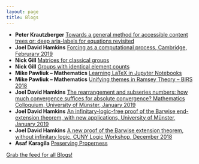 ```yaml
---
layout: page
title: Blogs
---
```


* **Peter Krautzberger** [Towards a general method for accessible content trees or: deep aria-labels for equations revisited](https://www.peterkrautzberger.org/0209/)
* **Joel David Hamkins** [Forcing as a computational process, Cambridge, Februrary 2019](http://jdh.hamkins.org/forcing-as-a-computational-process-cambridge-februrary-2019/)
* **Nick Gill** [Matrices for classical groups](https://nickpgill.github.io/matrices-for-classical-groups)
* **Nick Gill** [Groups with identical element counts](https://nickpgill.github.io/groups-with-identical-element-counts)
* **Mike Pawliuk – Mathematics** [Learning LaTeX in Jupyter Notebooks](https://mikepawliuk.ca/2018/12/16/learning-latex-in-jupyter-notebooks/)
* **Mike Pawliuk – Mathematics** [Unifying themes in Ramsey Theory – BIRS 2018](https://mikepawliuk.ca/2018/12/02/unifying-themes-in-ramsey-theory-birs-2018/)
* **Joel David Hamkins** [The rearrangement and subseries numbers: how much convergence suffices for absolute convergence? Mathematics Colloquium, University of Münster, January 2019](http://jdh.hamkins.org/the-rearrangement-and-subseries-numbers-muenster-january-2019/)
* **Joel David Hamkins** [An infinitary-logic-free proof of the Barwise end-extension theorem, with new applications, University of Münster, January 2019](http://jdh.hamkins.org/an-infinitary-logic-free-proof-of-the-barwise-extension-theorem-university-of-munster-january-2019/)
* **Joel David Hamkins** [A new proof of the Barwise extension theorem, without infinitary logic, CUNY Logic Workshop, December 2018](http://jdh.hamkins.org/a-new-proof-of-the-barwise-extension-theorem-cuny-logic-workshop-december-2018/)
* **Asaf Karagila** [Preserving Properness](http://karagila.org/2018/preserving-properness/)

[Grab the feed for all Blogs!](Blogs.xml)
